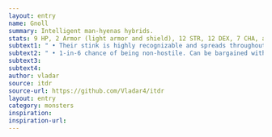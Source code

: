 ```yaml
---
layout: entry 
name: Gnoll
summary: Intelligent man-hyenas hybrids.
stats: 9 HP, 2 Armor (light armor and shield), 12 STR, 12 DEX, 7 CHA, axe (d6/d8), 3d6s in stolen coins and trinkets
subtext1: " • Their stink is highly recognizable and spreads throughout their surroundings."
subtext2: " • 1-in-6 chance of being non-hostile. Can be bargained with but are only really interested in meat, preferably alive."
subtext3: 
subtext4: 
author: vladar
source: itdr
source-url: https://github.com/Vladar4/itdr
layout: entry
category: monsters
inspiration: 
inspiration-url: 
---
```

